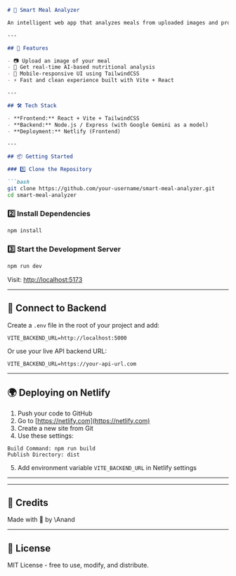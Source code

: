 ````md
# 🥗 Smart Meal Analyzer

An intelligent web app that analyzes meals from uploaded images and provides nutritional information like calories, protein, fats, carbs, and more.

---

## 🚀 Features

- 📷 Upload an image of your meal
- 🧠 Get real-time AI-based nutritional analysis
- 📱 Mobile-responsive UI using TailwindCSS
- ⚡ Fast and clean experience built with Vite + React

---

## 🛠 Tech Stack

- **Frontend:** React + Vite + TailwindCSS
- **Backend:** Node.js / Express (with Google Gemini as a model)
- **Deployment:** Netlify (Frontend)

---

## 📦 Getting Started

### 1️⃣ Clone the Repository

```bash
git clone https://github.com/your-username/smart-meal-analyzer.git
cd smart-meal-analyzer
````

### 2️⃣ Install Dependencies

```bash
npm install
```

### 3️⃣ Start the Development Server

```bash
npm run dev
```

Visit: [http://localhost:5173](http://localhost:5173)

---

## 🔗 Connect to Backend

Create a `.env` file in the root of your project and add:

```env
VITE_BACKEND_URL=http://localhost:5000
```

Or use your live API backend URL:

```env
VITE_BACKEND_URL=https://your-api-url.com
```

---

## 🌍 Deploying on Netlify

1. Push your code to GitHub
2. Go to [https://netlify.com](https://netlify.com)
3. Create a new site from Git
4. Use these settings:

```
Build Command: npm run build
Publish Directory: dist
```

5. Add environment variable `VITE_BACKEND_URL` in Netlify settings

---

---

## 🙏 Credits

Made with 💪 by \Anand

---

## 📄 License

MIT License - free to use, modify, and distribute.

```
